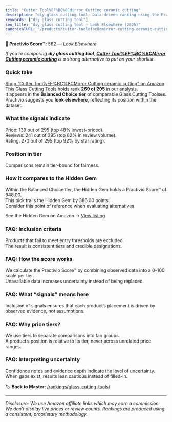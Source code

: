 ```yaml
---
title: "Cutter Tool%EF%BC%8CMirror Cutting ceramic cutting"
description: "diy glass cutting tool: Data-driven ranking using the Practivio Score™. Positioned by quality, value, demand, findability, momentum."
keywords: ["diy glass cutting tool"]
seo_title: "diy glass cutting tool — Look Elsewhere (2025)"
canonicalURL: "/products/cutter-toolefbc8cmirror-cutting-ceramic-cutting-B0C73XDDQR/"
---
```


**🚫 Practivio Score™:** 562 — _Look Elsewhere_


*If you're comparing **diy glass cutting tool**, **[Cutter Tool%EF%BC%8CMirror Cutting ceramic cutting](https://www.amazon.com/dp/B0C73XDDQR?tag=practivio-20)** is a strong alternative to put on your shortlist.*
### Quick take
[Shop “Cutter Tool%EF%BC%8CMirror Cutting ceramic cutting” on Amazon](https://www.amazon.com/dp/B0C73XDDQR?tag=practivio-20)
This Glass Cutting Tools holds rank **269 of 295** in our analysis.  
It appears in the **Balanced Choice tier** of comparable Glass Cutting Toolses.  
Practivio suggests you **look elsewhere**, reflecting its position within the dataset.

### What the signals indicate
Price: 139 out of 295 (top 48% lowest-priced).  
Reviews: 241 out of 295 (top 82% in review volume).  
Rating: 270 out of 295 (top 92% by star rating).  

### Position in tier
Comparisons remain tier-bound for fairness.

### How it compares to the Hidden Gem
Within the Balanced Choice tier, the Hidden Gem holds a Practivio Score™ of 948.00.  
This pick trails the Hidden Gem by 386.00 points.  
Consider this point of reference when evaluating alternatives.  

See the Hidden Gem on Amazon → [View listing](https://www.amazon.com/dp/B002BWSAX4?tag=practivio-20)

### FAQ: Inclusion criteria
Products that fail to meet entry thresholds are excluded.  
The result is consistent tiers and credible designations.

### FAQ: How the score works
We calculate the Practivio Score™ by combining observed data into a 0–100 scale per tier.  
Unavailable data increases uncertainty instead of being replaced.

### FAQ: What “signals” means here
Inclusion of signals ensures that each product’s placement is driven by observed evidence, not assumptions.

### FAQ: Why price tiers?
We use tiers to separate comparisons into fair groups.  
A product’s position is relative to its tier, never across unrelated price ranges.

### FAQ: Interpreting uncertainty
Confidence notes and evidence depth indicate the level of uncertainty.  
When gaps exist, results lean cautious instead of filled-in.


🏷️ **Back to Master:** [/rankings/glass-cutting-tools/](/rankings/glass-cutting-tools/)

---
_Disclosure: We use Amazon affiliate links which may earn a commission. We don’t display live prices or review counts. Rankings are produced using a consistent, proprietary methodology._

